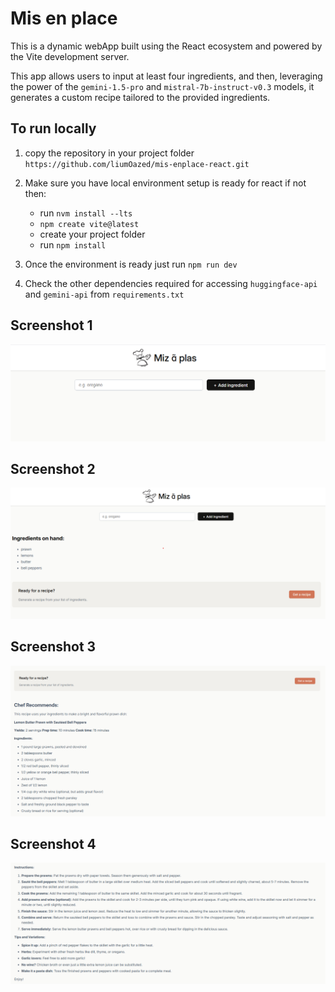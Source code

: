 # Mis en place

This is a dynamic webApp built using the React ecosystem and powered by the Vite development server.

This app allows users to input at least four ingredients, and then, leveraging the power of the `gemini-1.5-pro` and `mistral-7b-instruct-v0.3` models, it generates a custom recipe tailored to the provided ingredients.

## To run locally 

1. copy the repository in your project folder ` https://github.com/liumOazed/mis-enplace-react.git`
2. Make sure you have local environment setup is ready for react if not then:
     - run `nvm install --lts`
     - `npm create vite@latest`
     - create your project folder
     - run `npm install`
  
3. Once the environment is ready just run `npm run dev`
4. Check the other dependencies required for accessing `huggingface-api` and `gemini-api` from `requirements.txt`

## Screenshot 1
![Image 1](./src/assets/1.png)

## Screenshot 2
![Image 2](./src/assets/2.png)

## Screenshot 3
![Image 3](./src/assets/3.png)

## Screenshot 4
![Image 4](./src/assets/4.png)
